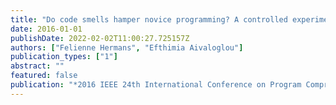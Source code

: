 ```yaml
---
title: "Do code smells hamper novice programming? A controlled experiment on Scratch programs"
date: 2016-01-01
publishDate: 2022-02-02T11:00:27.725157Z
authors: ["Felienne Hermans", "Efthimia Aivaloglou"]
publication_types: ["1"]
abstract: ""
featured: false
publication: "*2016 IEEE 24th International Conference on Program Comprehension (ICPC)*"
---
```



